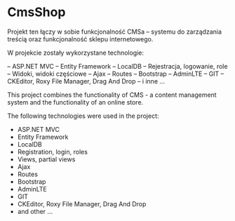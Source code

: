 # CmsShop
Projekt ten łączy w sobie funkcjonalność CMSa – systemu do zarządzania treścią oraz funkcjonalność sklepu internetowego. 

W projekcie zostały wykorzystane technologie:

– ASP.NET MVC 
– Entity Framework 
– LocalDB 
– Rejestracja, logowanie, role 
– Widoki, widoki częściowe 
– Ajax 
– Routes 
– Bootstrap 
– AdminLTE 
– GIT 
– CKEditor, Roxy File Manager, Drag And Drop 
– i inne …

This project combines the functionality of CMS - a content management system and the functionality of an online store.

The following technologies were used in the project:

- ASP.NET MVC
- Entity Framework
- LocalDB
- Registration, login, roles
- Views, partial views
- Ajax
- Routes
- Bootstrap
- AdminLTE
- GIT
- CKEditor, Roxy File Manager, Drag And Drop
- and other …
